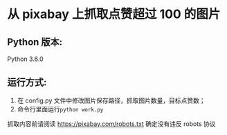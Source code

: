 # 从 pixabay 上抓取点赞超过 100 的图片
## Python 版本:
 Python 3.6.0  
## 运行方式: 
 1. 在 config.py 文件中修改图片保存路径，抓取图片数量，目标点赞数；
 2. 命令行里面运行```python work.py```  
 
抓取内容前请阅读 https://pixabay.com/robots.txt 确定没有违反 robots 协议   
